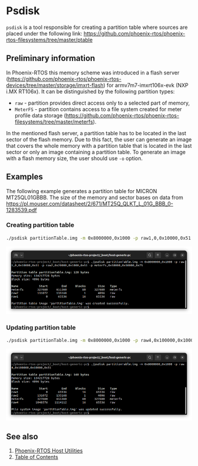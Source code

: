 # Psdisk

`psdisk` is a tool responsible for creating a partition table where sources are placed under the following link:
<https://github.com/phoenix-rtos/phoenix-rtos-filesystems/tree/master/ptable>

## Preliminary information

In Phoenix-RTOS this memory scheme was introduced in a flash server
(<https://github.com/phoenix-rtos/phoenix-rtos-devices/tree/master/storage/imxrt-flash>) for armv7m7-imxrt106x-evk
(NXP i.MX RT106x). It can be distinguished by the following partition types:

- `raw` - partition provides direct access only to a selected part of memory,
- `MeterFS` - partition contains access to a file system created for meter profile data storage
(<https://github.com/phoenix-rtos/phoenix-rtos-filesystems/tree/master/meterfs>).

In the mentioned flash server, a partition table has to be located in the last sector of the flash memory. Due to this
fact, the user can generate an image that covers the whole memory with a partition table that is located in the last
sector or only an image containing a partition table.
To generate an image with a flash memory size, the user should use `-o` option.

## Examples

The following example generates a partition table for MICRON MT25QL01GBBB. The size of the memory and sector bases on
data from <https://pl.mouser.com/datasheet/2/671/MT25Q_QLKT_L_01G_BBB_0-1283539.pdf>

### Creating partition table

```bash
./psdisk partitionTable.img -m 0x8000000,0x1000 -p raw1,0,0x10000,0x51 -p raw2,0x20000,0x1000,0x51 -p meterfs,0x50000,0x50000,0x75
```

<img src="_images/psdisk_ex1.png" width="1000px">

### Updating partition table

```bash
./psdisk partitionTable.img -m 0x8000000,0x1000 -p raw4,0x100000,0x10000,0x51
```

<img src="_images/psdisk_ex2.png" width="1000px">

## See also

1. [Phoenix-RTOS Host Utilities](README.md)
2. [Table of Contents](../README.md)
